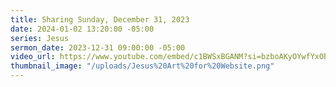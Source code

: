 ```yaml
---
title: Sharing Sunday, December 31, 2023
date: 2024-01-02 13:20:00 -05:00
series: Jesus
sermon_date: 2023-12-31 09:00:00 -05:00
video_url: https://www.youtube.com/embed/c1BWSxBGANM?si=bzboAKyOYwfYxOBv
thumbnail_image: "/uploads/Jesus%20Art%20for%20Website.png"
---
```


